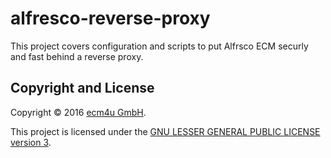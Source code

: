 # alfresco-reverse-proxy

This project covers configuration and scripts to put Alfrsco ECM securly and fast behind a reverse proxy.


## Copyright and License

Copyright &copy; 2016 [ecm4u GmbH](http://www.ecm4u.de/).

This project is licensed under the [GNU LESSER GENERAL PUBLIC LICENSE version 3](LICENSE.txt).
